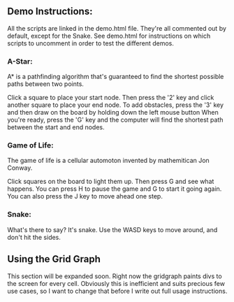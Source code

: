 
<h2>Demo Instructions:</h2>

All the scripts are linked in the demo.html file. They're all commented out by default, except for the Snake. See demo.html for 
instructions on which scripts to uncomment in order to test the different demos. 

<h3>A-Star:</h3>

A* is a pathfinding algorithm that's guaranteed to find the shortest possible paths between two points.

Click a square to place your start node. 
Then press the '2' key and click another square to place your end node.
To add obstacles, press the '3' key and then draw on the board by holding down the left mouse button
When you're ready, press the 'G' key and the computer will find the shortest path between the start and end nodes. 

<h3>Game of Life:</h3> 

  The game of life is a cellular automoton invented by mathemitican Jon Conway.

  Click squares on the board to light them up. Then press G and see what happens. You can press H to pause the game
  and G to start it going again. You can also press the J key to move ahead one step. 

<h3>Snake:</h3> 

What's there to say? It's snake. Use the WASD keys to move around, and don't hit the sides. 

<h2>Using the Grid Graph</h2>

This section will be expanded soon. Right now the gridgraph paints divs to the screen for every cell. Obviously this is inefficient and 
suits precious few use cases, so I want to change that before I write out full usage instructions.
